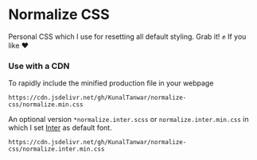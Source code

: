 # Normalize CSS

Personal CSS which I use for resetting all default styling. Grab it! ✊ If you like ❤

### Use with a CDN

To rapidly include the minified production file in your webpage

`https://cdn.jsdelivr.net/gh/KunalTanwar/normalize-css/normalize.min.css`

An optional version `*normalize.inter.scss` or `normalize.inter.min.css` in which I set [Inter](https://github.com/rsms/inter) as default font.

`https://cdn.jsdelivr.net/gh/KunalTanwar/normalize-css/normalize.inter.min.css`
